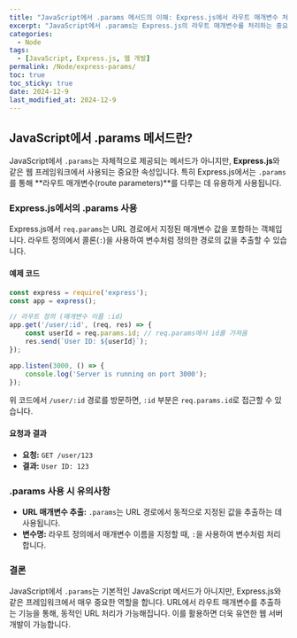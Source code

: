 ```yaml
---
title: "JavaScript에서 .params 메서드의 이해: Express.js에서 라우트 매개변수 처리"
excerpt: "JavaScript에서 .params는 Express.js의 라우트 매개변수를 처리하는 중요한 속성입니다. 이 글에서는 .params의 사용법과 활용 예시를 설명합니다."
categories:
  - Node
tags:
  - [JavaScript, Express.js, 웹 개발]
permalink: /Node/express-params/
toc: true
toc_sticky: true
date: 2024-12-9
last_modified_at: 2024-12-9
---
```


## JavaScript에서 .params 메서드란?

JavaScript에서 `.params`는 자체적으로 제공되는 메서드가 아니지만, **Express.js**와 같은 웹 프레임워크에서 사용되는 중요한 속성입니다. 특히 Express.js에서는 `.params`를 통해 **라우트 매개변수(route parameters)**를 다루는 데 유용하게 사용됩니다. 

### Express.js에서의 .params 사용

Express.js에서 `req.params`는 URL 경로에서 지정된 매개변수 값을 포함하는 객체입니다. 라우트 정의에서 콜론(`:`)을 사용하여 변수처럼 정의한 경로의 값을 추출할 수 있습니다.

#### 예제 코드

```js
const express = require('express');
const app = express();

// 라우트 정의 (매개변수 이름 :id)
app.get('/user/:id', (req, res) => {
    const userId = req.params.id; // req.params에서 id를 가져옴
    res.send(`User ID: ${userId}`);
});

app.listen(3000, () => {
    console.log('Server is running on port 3000');
});
```

위 코드에서 `/user/:id` 경로를 방문하면, `:id` 부분은 `req.params.id`로 접근할 수 있습니다.

#### 요청과 결과
- **요청:** `GET /user/123`
- **결과:** `User ID: 123`

### .params 사용 시 유의사항

- **URL 매개변수 추출:** `.params`는 URL 경로에서 동적으로 지정된 값을 추출하는 데 사용됩니다.
- **변수명:** 라우트 정의에서 매개변수 이름을 지정할 때, `:`을 사용하여 변수처럼 처리합니다.

### 결론

JavaScript에서 `.params`는 기본적인 JavaScript 메서드가 아니지만, Express.js와 같은 프레임워크에서 매우 중요한 역할을 합니다. URL에서 라우트 매개변수를 추출하는 기능을 통해, 동적인 URL 처리가 가능해집니다. 이를 활용하면 더욱 유연한 웹 서버 개발이 가능합니다.
